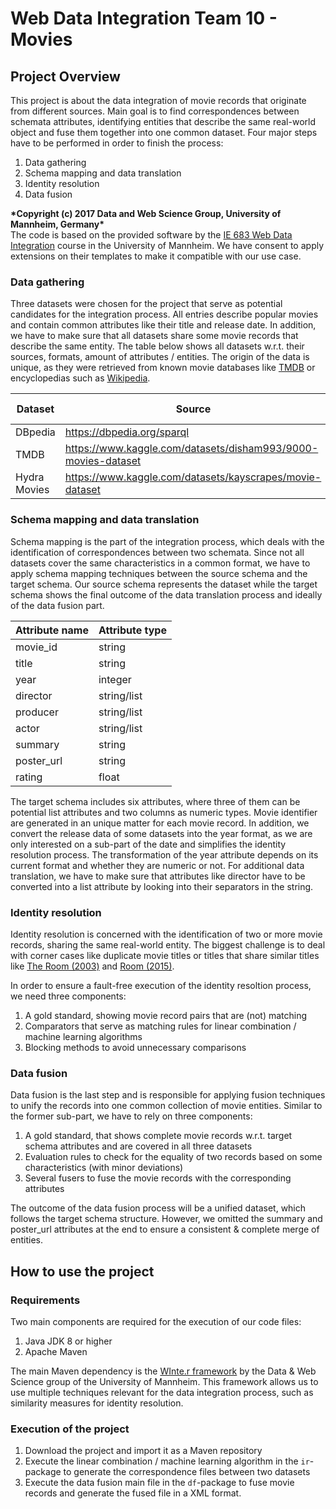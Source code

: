# Web Data Integration Team 10 - Movies

## Project Overview

This project is about the data integration of movie records that originate from different sources.
Main goal is to find correspondences between schemata attributes, identifying entities that describe the same real-world object and fuse them together into one common dataset.
Four major steps have to be performed in order to finish the process:
1. Data gathering
2. Schema mapping and data translation
3. Identity resolution
4. Data fusion

**\*Copyright (c) 2017 Data and Web Science Group, University of Mannheim, Germany\***  
The code is based on the provided software by the [IE 683 Web Data Integration](https://www.uni-mannheim.de/dws/teaching/course-details/courses-for-master-candidates/ie-670-web-data-integration/#c101835) course in the University of Mannheim. We have consent to apply extensions on their templates to make it compatible with our use case.

### Data gathering

Three datasets were chosen for the project that serve as potential candidates for the integration process.
All entries describe popular movies and contain common attributes like their title and release date.
In addition, we have to make sure that all datasets share some movie records that describe the same entity.
The table below shows all datasets w.r.t. their sources, formats, amount of attributes / entities.
The origin of the data is unique, as they were retrieved from known movie databases like [TMDB](https://www.themoviedb.org/?language=de) or encyclopedias such as [Wikipedia](https://www.wikipedia.org/).

| Dataset | Source | Format | # of entities | # of attributes |
| ------- | ------ | ------ | ------------- | --------------- |
| DBpedia | https://dbpedia.org/sparql | csv | 10.000 | 8 |
| TMDB | https://www.kaggle.com/datasets/disham993/9000-movies-dataset | csv | 9.847 | 9 |
| Hydra Movies | https://www.kaggle.com/datasets/kayscrapes/movie-dataset | csv | 3.886 | 12 |

### Schema mapping and data translation

Schema mapping is the part of the integration process, which deals with the identification of correspondences between two schemata.
Since not all datasets cover the same characteristics in a common format, we have to apply schema mapping techniques between the source schema and the target schema.
Our source schema represents the dataset while the target schema shows the final outcome of the data translation process and ideally of the data fusion part.

| Attribute name | Attribute type |
| -------------- | -------------- |
| movie_id | string |
| title | string |
| year | integer |
| director | string/list |
| producer | string/list |
| actor | string/list |
| summary | string |
| poster_url | string |
| rating | float |

The target schema includes six attributes, where three of them can be potential list attributes and two columns as numeric types.
Movie identifier are generated in an unique matter for each movie record.
In addition, we convert the release data of some datasets into the year format, as we are only interested on a sub-part of the date and simplifies the identity resolution process.
The transformation of the year attribute depends on its current format and whether they are numeric or not.
For additional data translation, we have to make sure that attributes like director have to be converted into a list attribute by looking into their separators in the string.

### Identity resolution

Identity resolution is concerned with the identification of two or more movie records, sharing the same real-world entity.
The biggest challenge is to deal with corner cases like duplicate movie titles or titles that share similar titles like [The Room (2003)](https://en.wikipedia.org/wiki/The_Room) and [Room (2015)](https://en.wikipedia.org/wiki/Room_(2015_film)).

In order to ensure a fault-free execution of the identity resoltion process, we need three components:
1. A gold standard, showing movie record pairs that are (not) matching
2. Comparators that serve as matching rules for linear combination / machine learning algorithms
3. Blocking methods to avoid unnecessary comparisons

### Data fusion

Data fusion is the last step and is responsible for applying fusion techniques to unify the records into one common collection of movie entities.
Similar to the former sub-part, we have to rely on three components:
1. A gold standard, that shows complete movie records w.r.t. target schema attributes and are covered in all three datasets
2. Evaluation rules to check for the equality of two records based on some characteristics (with minor deviations)
3. Several fusers to fuse the movie records with the corresponding attributes

The outcome of the data fusion process will be a unified dataset, which follows the target schema structure.
However, we omitted the summary and poster_url attributes at the end to ensure a consistent & complete merge of entities.

## How to use the project

### Requirements

Two main components are required for the execution of our code files:
1. Java JDK 8 or higher
2. Apache Maven

The main Maven dependency is the [WInte.r framework](https://github.com/olehmberg/winter) by the Data & Web Science group of the University of Mannheim.
This framework allows us to use multiple techniques relevant for the data integration process, such as similarity measures for identity resolution.

### Execution of the project

1. Download the project and import it as a Maven repository
2. Execute the linear combination / machine learning algorithm in the `ir`-package to generate the correspondence files between two datasets
3. Execute the data fusion main file in the `df`-package to fuse movie records and generate the fused file in a XML format.

